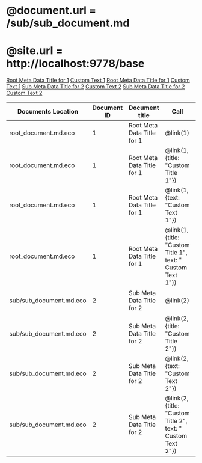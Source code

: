 # @document.url = /sub/sub_document.md
# @site.url = http://localhost:9778/base

<a href='http://localhost:9778/base/root_document.md' title='Root Meta Data Title for 1'>Root Meta Data Title for 1</a>
<a href='http://localhost:9778/base/root_document.md' title='Root Meta Data Title for 1'>Custom Text 1</a>
<a href='http://localhost:9778/base/root_document.md' title='Custom Title 1'>Root Meta Data Title for 1</a>
<a href='http://localhost:9778/base/root_document.md' title='Custom Title 1'>Custom Text 1</a>
<a href='http://localhost:9778/base/sub/sub_document.md' title='Sub Meta Data Title for 2'>Sub Meta Data Title for 2</a>
<a href='http://localhost:9778/base/sub/sub_document.md' title='Sub Meta Data Title for 2'>Custom Text 2</a>
<a href='http://localhost:9778/base/sub/sub_document.md' title='Custom Title 2'>Sub Meta Data Title for 2</a>
<a href='http://localhost:9778/base/sub/sub_document.md' title='Custom Title 2'>Custom Text 2</a>

|Documents Location				|Document ID				|Document title							| Call															| Returned	|
| ---							| ---						| ---									| ---															| ---
| root_document.md.eco			| 1							| Root Meta Data Title for 1			| @link(1)														| `<a href='http://localhost:9778/base/root_document.md' title='Root Meta Data Title for 1'>Root Meta Data Title for 1</a>`|
| root_document.md.eco			| 1							| Root Meta Data Title for 1			| @link(1, {title: "Custom Title 1"})							| `<a href='http://localhost:9778/base/root_document.md' title='Custom Title 1'>Root Meta Data Title for 1</a>`|
| root_document.md.eco			| 1							| Root Meta Data Title for 1			| @link(1, {text: "Custom Text 1"})								| `<a href='http://localhost:9778/base/root_document.md' title='Root Meta Data Title for 1'>Custom Text 1</a>`|
| root_document.md.eco			| 1							| Root Meta Data Title for 1			| @link(1, {title: "Custom Title 1", text: " Custom Text 1"})	| `<a href='http://localhost:9778/base/root_document.md' title='Custom Title 1'>Custom Text 1</a>`|
| sub/sub_document.md.eco		| 2							| Sub Meta Data Title for 2				| @link(2)														| `<a href='http://localhost:9778/base/sub/sub_document.md' title='Sub Meta Data Title for 2'>Sub Meta Data Title for 2</a>`|
| sub/sub_document.md.eco		| 2							| Sub Meta Data Title for 2				| @link(2, {title: "Custom Title 2"})							| `<a href='http://localhost:9778/base/sub/sub_document.md' title='Custom Title 2'>Sub Meta Data Title for 2</a>`|
| sub/sub_document.md.eco		| 2							| Sub Meta Data Title for 2				| @link(2, {text: "Custom Text 2"})								| `<a href='http://localhost:9778/base/sub/sub_document.md' title='Sub Meta Data Title for 2'>Custom Text 2</a>`|
| sub/sub_document.md.eco		| 2							| Sub Meta Data Title for 2				| @link(2, {title: "Custom Title 2", text: " Custom Text 2"})	| `<a href='http://localhost:9778/base/sub/sub_document.md' title='Custom Title 2'>Custom Text 2</a>`|